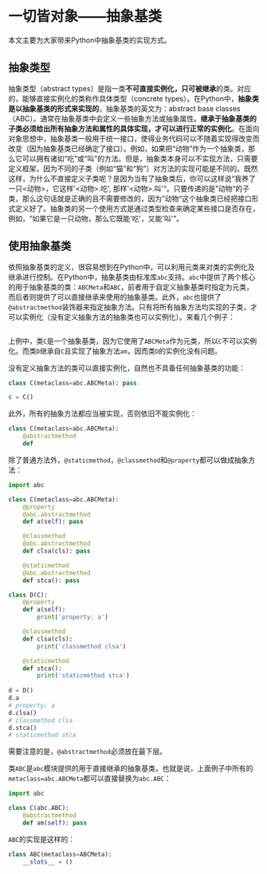 # 一切皆对象——抽象基类

本文主要为大家带来Python中抽象基类的实现方式。

## 抽象类型

抽象类型（abstract types）是指一类**不可直接实例化，只可被继承**的类。对应的，能够直接实例化的类称作具体类型（concrete types）。在Python中，**抽象类是以抽象基类的形式来实现的**，抽象基类的英文为：abstract base classes（ABC）。通常在抽象基类中会定义一些抽象方法或抽象属性。**继承于抽象基类的子类必须给出所有抽象方法和属性的具体实现，才可以进行正常的实例化**。在面向对象思想中，抽象基类一般用于统一接口，使得业务代码可以不随着实现得改变而改变（因为抽象基类已经确定了接口）。例如，如果把“动物”作为一个抽象类，那么它可以拥有诸如“吃”或“叫”的方法。但是，抽象类本身可以不实现方法，只需要定义框架，因为不同的子类（例如“猫”和“狗”）对方法的实现可能是不同的。既然这样，为什么不直接定义子类呢？是因为当有了抽象类后，你可以这样说“我养了一只<动物>，它这样'<动物>.吃', 那样'<动物>.叫'“。只要传递的是”动物“的子类，那么这句话就是正确的且不需要修改的，因为”动物“这个抽象类已经把接口形式定义好了。抽象类的另一个使用方式是通过类型检查来确定某些接口是否存在，例如，“如果它是一只动物，那么它既能'吃'，又能'叫'”。

## 使用抽象基类

依照抽象基类的定义，很容易想到在Python中，可以利用元类来对类的实例化及继承进行控制。在Python中，抽象基类由标准库`abc`支持。`abc`中提供了两个核心的用于抽象基类的类：`ABCMeta`和`ABC`，前者用于自定义抽象基类时指定为元类，而后者则提供了可以直接继承来使用的抽象基类。此外，`abc`也提供了`@abstractmethod`装饰器来指定抽象方法。只有将所有抽象方法均实现的子类，才可以实例化（没有定义抽象方法的抽象类也可以实例化）。来看几个例子：

```python

```

上例中，类`C`是一个抽象基类，因为它使用了`ABCMeta`作为元类，所以`C`不可以实例化。而类`D`继承自`C`且实现了抽象方法`am`，因而类`D`的实例化没有问题。

没有定义抽象方法的类可以直接实例化，自然也不具备任何抽象基类的功能：

```python
class C(metaclass=abc.ABCMeta): pass

c = C()
```

此外，所有的抽象方法都应当被实现，否则依旧不能实例化：

```python
class C(metaclass=abc.ABCMeta):
    @abstractmethod
    def 
```

除了普通方法外，`@staticmethod`，`@classmethod`和`@property`都可以做成抽象方法：

```python
import abc

class C(metaclass=abc.ABCMeta):
    @property
    @abc.abstractmethod
    def a(self): pass

    @classmethod
    @abc.abstractmethod
    def clsa(cls): pass

    @staticmethod
    @abc.abstractmethod
    def stca(): pass

class D(C):
    @property
    def a(self):
        print('property: a')

    @classmethod
    def clsa(cls):
        print('classmethod clsa')

    @staticmethod
    def stca():
        print('staticmethod stca')
        
d = D()
d.a
# property: a
d.clsa()
# classmethod clsa
d.stca()
# staticmethod stca
```

需要注意的是，`@abstractmethod`必须放在最下层。

类`ABC`是`abc`模块提供的用于直接继承的抽象基类，也就是说，上面例子中所有的`metaclass=abc.ABCMeta`都可以直接替换为`abc.ABC`：

```python
import abc

class C(abc.ABC):
    @abstractmethod
    def am(self): pass
```

`ABC`的实现是这样的：

```python
class ABC(metaclass=ABCMeta):
    __slots__ = ()
```